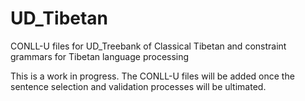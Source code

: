 # UD_Tibetan
CONLL-U files for UD_Treebank of Classical Tibetan and constraint grammars for Tibetan language processing 

This is a work in progress. The CONLL-U files will be added once the sentence selection and validation processes will be ultimated.
